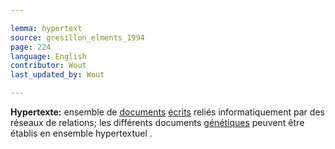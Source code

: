 ```yaml
---

lemma: hypertext
source: gresillon_elments_1994
page: 224
language: English
contributor: Wout
last_updated_by: Wout

---
```


**Hypertexte:** ensemble de [documents](document.html) [écrits](writingProduct.html) reliés informatiquement par des réseaux de relations; les différents documents [génétiques](genesis.html) peuvent être établis en ensemble hypertextuel .
